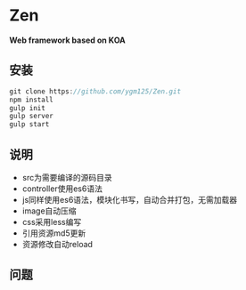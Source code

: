 # Zen

**Web framework based on KOA**

## 安装

```js
git clone https://github.com/ygm125/Zen.git
npm install 
gulp init
gulp server
gulp start
```

## 说明

- src为需要编译的源码目录
- controller使用es6语法
- js同样使用es6语法，模块化书写，自动合并打包，无需加载器
- image自动压缩
- css采用less编写
- 引用资源md5更新
- 资源修改自动reload

## 问题

